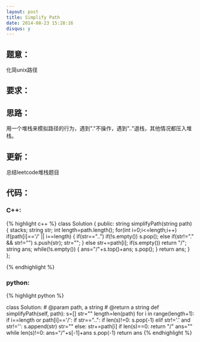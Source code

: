 ```yaml
---
layout: post
title: Simplify Path
date: 2014-08-23 15:28:16
disqus: y
---
```


## 题意：
化简unix路径

## 要求：


## 思路：
用一个堆栈来模拟路径的行为，遇到"."不操作，遇到".."退栈，其他情况都压入堆栈。

## 更新：
总结leetcode堆栈题目

## 代码：

### C++:

{% highlight c++ %}
class Solution {
public:
    string simplifyPath(string path) {
        stack<string>s;
        string str;
        int length=path.length();
        for(int i=0;i<=length;i++)
            if(path[i]=='/' || i==length)
            {
                if(str=="..")
                    if(!s.empty())
                        s.pop();
                else if(str!="." && str!="")
                    s.push(str);
                str="";
            }
            else
                str+=path[i];
        if(s.empty())
            return "/";
        string ans;
        while(!s.empty())
        {
            ans="/"+s.top()+ans;
            s.pop();
        }
        return ans;
    }
};


 {% endhighlight %}
### python:

{% highlight python %}

class Solution:
    # @param path, a string
    # @return a string
    def simplifyPath(self, path):
        s=[]
        str=""
        length=len(path)
        for i in range(length+1):
            if i==length or path[i]=='/':
                if str=="..":
                    if len(s)!=0:
                        s.pop(-1)
                elif str!='.' and str!='':
                    s.append(str)
                str=""
            else:
                str+=path[i]
        if len(s)==0:
            return "/"
        ans=""
        while len(s)!=0:
            ans="/"+s[-1]+ans
            s.pop(-1)
        return ans
 {% endhighlight %}
